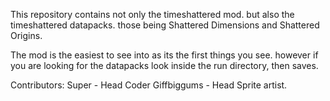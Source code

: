 This repository contains not only the timeshattered mod. but also the timeshattered datapacks. those being Shattered Dimensions and Shattered Origins.

The mod is the easiest to see into as its the first things you see. however if you are looking for the datapacks look inside the run directory, then saves.



Contributors:
Super - Head Coder
Giffbiggums - Head Sprite artist.
